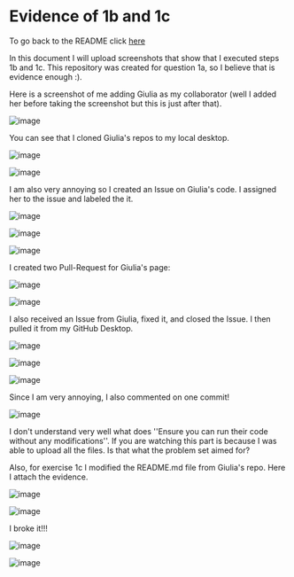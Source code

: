 # Evidence of 1b and 1c
To go back to the README click [here](https://github.com/pvalenzuelac/econ622)

In this document I will upload screenshots that show that I executed steps 1b and 1c. This repository was created for question 1a, so I believe that is evidence enough :).

Here is a screenshot of me adding Giulia as my collaborator (well I added her before taking the screenshot but this is just after that). 

![image](/screenshots/ss1.png)

You can see that I cloned Giulia's repos to my local desktop.

![image](/screenshots/ss2.png)

![image](/screenshots/ss3.png)

I am also very annoying so I created an Issue on Giulia's code. I assigned her to the issue and labeled the it.

![image](/screenshots/ss4.png)

![image](/screenshots/ss5.png)

![image](/screenshots/ss6.png)

I created two Pull-Request for Giulia's page:

![image](/screenshots/ss7.png)

![image](/screenshots/ss8.png)

I also received an Issue from Giulia, fixed it, and closed the Issue. I then pulled it from my GitHub Desktop.

![image](/screenshots/ss9a.png)

![image](/screenshots/ss9b.png)

![image](/screenshots/ss9c.png)

Since I am very annoying, I also commented on one commit!

![image](/screenshots/ss10.png)

I don't understand very well what does ''Ensure you can run their code without any modifications''. If you are watching this part is because I was able to upload all the files. Is that what the problem set aimed for?

Also, for exercise 1c I modified the README.md file from Giulia's repo. Here I attach the evidence.

![image](/screenshots/ss11.png)

![image](/screenshots/ss12.png)

I broke it!!! 

![image](/screenshots/ss13.png)

![image](/screenshots/ss14.png)
